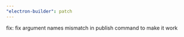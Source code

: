 ```yaml
---
"electron-builder": patch
---
```


fix: fix argument names mismatch in publish command to make it work
